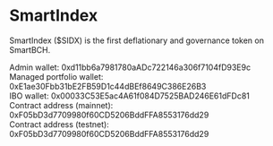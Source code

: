 # SmartIndex
SmartIndex ($SIDX) is the first deflationary and governance token on SmartBCH.

Admin wallet: 0xd11bb6a7981780aADc722146a306f7104fD93E9c \
Managed portfolio wallet: 0xE1ae30Fbb31bE2FB59D1c44dBEf8649C386E26B3 \
IBO wallet: 0x00033C53E5ac4A61f084D7525BAD246E61dFDc81 \
Contract address (mainnet): 0xF05bD3d7709980f60CD5206BddFFA8553176dd29 \
Contract address (testnet): 0xF05bD3d7709980f60CD5206BddFFA8553176dd29 


